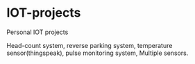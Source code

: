 # IOT-projects

Personal IOT projects

Head-count system,
reverse parking system,
temperature sensor(thingspeak),
pulse monitoring system,
Multiple sensors.
